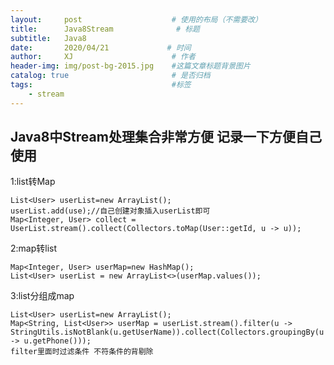 ```yaml
---
layout:     post                    # 使用的布局（不需要改）
title:      Java8Stream              # 标题 
subtitle:   Java8
date:       2020/04/21             # 时间
author:     XJ                      # 作者
header-img: img/post-bg-2015.jpg    #这篇文章标题背景图片
catalog: true                       # 是否归档
tags:                               #标签
    - stream
---
```


## Java8中Stream处理集合非常方便  记录一下方便自己使用

1:list转Map
    
    List<User> userList=new ArrayList();
    userList.add(use);//自己创建对象插入userList即可
    Map<Integer, User> collect = UserList.stream().collect(Collectors.toMap(User::getId, u -> u));

2:map转list
    
    Map<Integer, User> userMap=new HashMap();
    List<User> userList = new ArrayList<>(userMap.values());
    
3:list分组成map  
    
    List<User> userList=new ArrayList();
    Map<String, List<User>> userMap = userList.stream().filter(u -> StringUtils.isNotBlank(u.getUserName)).collect(Collectors.groupingBy(u -> u.getPhone()));
    filter里面时过滤条件 不符条件的背剔除